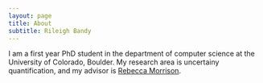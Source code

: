 ```yaml
---
layout: page
title: About
subtitle: Rileigh Bandy
---
```


I am a first year PhD student in the department of computer science at the
University of Colorado, Boulder. My research area is uncertainy quantification, 
and my advisor is [Rebecca Morrison](https://www.colorado.edu/cs/rebecca-morrison).
